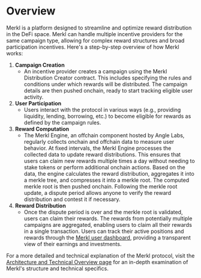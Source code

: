 # Overview

Merkl is a platform designed to streamline and optimize reward distribution in the DeFi space. Merkl can handle multiple incentive providers for the same campaign type, allowing for complex reward structures and broad participation incentives. Here's a step-by-step overview of how Merkl works:

1. **Campaign Creation**
   * An incentive provider creates a campaign using the Merkl Distribution Creator contract. This includes specifying the rules and conditions under which rewards will be distributed. The campaign details are then pushed onchain, ready to start tracking eligible user activity.
2. **User Participation**
   * Users interact with the protocol in various ways (e.g., providing liquidity, lending,  borrowing, etc.) to become eligible for rewards as defined by the campaign rules.
3. **Reward Computation**
   * The Merkl Engine, an offchain component hosted by Angle Labs, regularly collects onchain and offchain data to measure user behavior. At fixed intervals, the Merkl Engine processes the collected data to update reward distributions. This ensures that users can claim new rewards multiple times a day without needing to stake tokens or perform additional onchain actions. Based on the data, the engine calculates the reward distribution, aggregates it into a merkle tree, and compresses it into a merkle root. The computed merkle root is then pushed onchain. Following the merkle root update, a dispute period allows anyone to verify the reward distribution and contest it if necessary.
4. **Reward Distribution**
   * Once the dispute period is over and the merkle root is validated, users can claim their rewards. The rewards from potentially multiple campaigns are aggregated, enabling users to claim all their rewards in a single transaction. Users can track their active positions and rewards through the [Merkl user dashboard](https://app.merkl.xyz/user), providing a transparent view of their earnings and investments.

For a more detailed and technical explanation of the Merkl protocol, visit the [Architecture and Technical Overview page](architecture-and-technical-overview/) for an in-depth examination of Merkl's structure and technical specifics.
